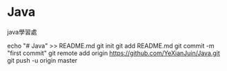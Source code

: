 # Java
java學習處

echo "# Java" >> README.md
git init
git add README.md
git commit -m "first commit"
git remote add origin https://github.com/YeXianJuin/Java.git
git push -u origin master
